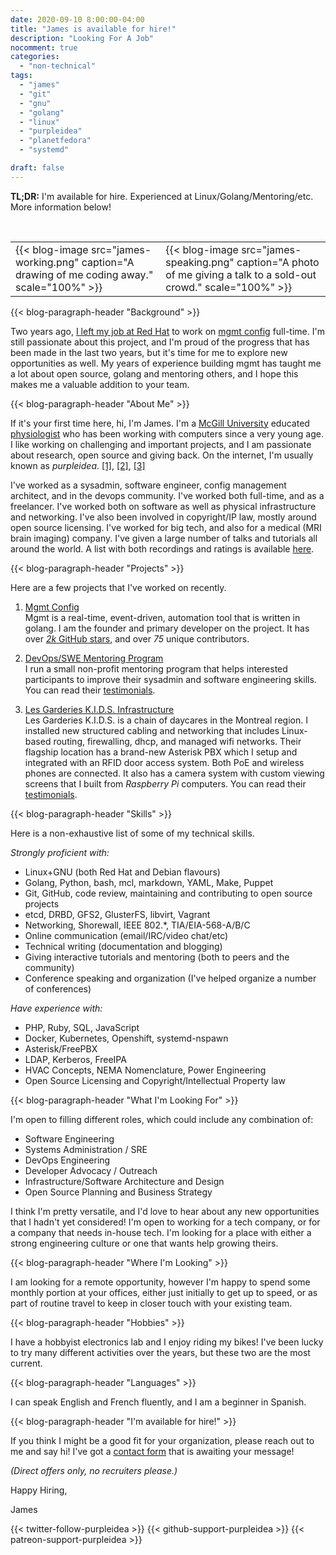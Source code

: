 ```yaml
---
date: 2020-09-10 8:00:00-04:00
title: "James is available for hire!"
description: "Looking For A Job"
nocomment: true
categories:
  - "non-technical"
tags:
  - "james"
  - "git"
  - "gnu"
  - "golang"
  - "linux"
  - "purpleidea"
  - "planetfedora"
  - "systemd"

draft: false
---
```


**TL;DR:** I'm available for hire. Experienced at Linux/Golang/Mentoring/etc.
More information below!

<br />

<table><tr><td>
{{< blog-image src="james-working.png" caption="A drawing of me coding away." scale="100%" >}}
</td><td>
{{< blog-image src="james-speaking.png" caption="A photo of me giving a talk to a sold-out crowd." scale="100%" >}}
</td></tr></table>


{{< blog-paragraph-header "Background" >}}

Two years ago, [I left my job at Red Hat](/blog/2018/04/04/leaving-redhat/) to
work on [mgmt config](https://github.com/purpleidea/mgmt/) full-time. I'm still
passionate about this project, and I'm proud of the progress that has been made
in the last two years, but it's time for me to explore new opportunities as
well. My years of experience building mgmt has taught me a lot about open
source, golang and mentoring others, and I hope this makes me a valuable
addition to your team.

{{< blog-paragraph-header "About Me" >}}

If it's your first time here, hi, I'm James. I'm a [McGill University](https://en.wikipedia.org/wiki/McGill_University)
educated [physiologist](https://en.wikipedia.org/wiki/Cardiology) who has been
working with computers since a very young age. I like working on challenging and
important projects, and I am passionate about research, open source and giving
back. On the internet, I'm usually known as *purpleidea*.
[[1]](https://twitter.com/purpleidea), [[2]](https://github.com/purpleidea/), [[3]](https://purpleidea.com/)

I've worked as a sysadmin, software engineer, config management architect, and
in the devops community. I've worked both full-time, and as a freelancer. I've
worked both on software as well as physical infrastructure and networking. I've
also been involved in copyright/IP law, mostly around open source licensing.
I've worked for big tech, and also for a medical (MRI brain imaging) company.
I've given a large number of talks and tutorials all around the world. A list
with both recordings and ratings is available [here](https://purpleidea.com/talks/).

{{< blog-paragraph-header "Projects" >}}

Here are a few projects that I've worked on recently.

1. [Mgmt Config](/projects/mgmt-config/)
<br>Mgmt is a real-time, event-driven, automation tool that is written in
golang. I am the founder and primary developer on the project. It has over
[*2k* GitHub stars](https://github.com/purpleidea/mgmt/), and over *75* unique
contributors.

2. [DevOps/SWE Mentoring Program](/projects/mentoring-program/)
<br>I run a small non-profit mentoring program that helps interested
participants to improve their sysadmin and software engineering skills. You can
read their [testimonials](/projects/mentoring-program/#testimonials).

3. [Les Garderies K.I.D.S. Infrastructure](/projects/les-garderies-kids/)
<br>Les Garderies K.I.D.S. is a chain of daycares in the Montreal region. I
installed new structured cabling and networking that includes Linux-based
routing, firewalling, dhcp, and managed wifi networks. Their flagship location
has a brand-new Asterisk PBX which I setup and integrated with an RFID door
access system. Both PoE and wireless phones are connected. It also has a camera
system with custom viewing screens that I built from *Raspberry Pi* computers.
You can read their [testimonials](/projects/les-garderies-kids/#testimonials).

{{< blog-paragraph-header "Skills" >}}

Here is a non-exhaustive list of some of my technical skills.

_Strongly proficient with:_

* Linux+GNU (both Red Hat and Debian flavours)
* Golang, Python, bash, mcl, markdown, YAML, Make, Puppet
* Git, GitHub, code review, maintaining and contributing to open source projects
* etcd, DRBD, GFS2, GlusterFS, libvirt, Vagrant
* Networking, Shorewall, IEEE 802.*, TIA/EIA-568-A/B/C
* Online communication (email/IRC/video chat/etc)
* Technical writing (documentation and blogging)
* Giving interactive tutorials and mentoring (both to peers and the community)
* Conference speaking and organization (I've helped organize a number of conferences)

_Have experience with:_

* PHP, Ruby, SQL, JavaScript
* Docker, Kubernetes, Openshift, systemd-nspawn
* Asterisk/FreePBX
* LDAP, Kerberos, FreeIPA
* HVAC Concepts, NEMA Nomenclature, Power Engineering
* Open Source Licensing and Copyright/Intellectual Property law

{{< blog-paragraph-header "What I'm Looking For" >}}

I'm open to filling different roles, which could include any combination of:

* Software Engineering
* Systems Administration / SRE
* DevOps Engineering
* Developer Advocacy / Outreach
* Infrastructure/Software Architecture and Design
* Open Source Planning and Business Strategy

I think I'm pretty versatile, and I'd love to hear about any new opportunities
that I hadn't yet considered! I'm open to working for a tech company, or for a
company that needs in-house tech. I'm looking for a place with either a strong
engineering culture or one that wants help growing theirs.

{{< blog-paragraph-header "Where I'm Looking" >}}

I am looking for a remote opportunity, however I'm happy to spend some monthly
portion at your offices, either just initially to get up to speed, or as part of
routine travel to keep in closer touch with your existing team.

{{< blog-paragraph-header "Hobbies" >}}

I have a hobbyist electronics lab and I enjoy riding my bikes! I've been lucky
to try many different activities over the years, but these two are the most
current.

{{< blog-paragraph-header "Languages" >}}

I can speak English and French fluently, and I am a beginner in Spanish.

{{< blog-paragraph-header "I'm available for hire!" >}}

If you think I might be a good fit for your organization, please reach out to me
and say hi! I've got a [contact form](/contact/) that is awaiting your message!

<i>(Direct offers only, no recruiters please.)</i>

Happy Hiring,

James

{{< twitter-follow-purpleidea >}}
{{< github-support-purpleidea >}}
{{< patreon-support-purpleidea >}}
